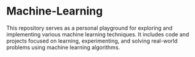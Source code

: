 # Machine-Learning
This repository serves as a personal playground for exploring and implementing various machine learning techniques. It includes code and projects focused on learning, experimenting, and solving real-world problems using machine learning algorithms.
